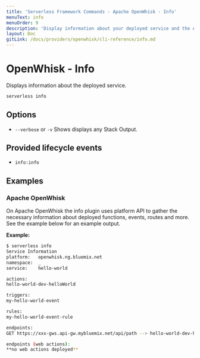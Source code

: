 ```yaml
---
title: 'Serverless Framework Commands - Apache OpenWhisk - Info'
menuText: info
menuOrder: 9
description: 'Display information about your deployed service and the Apache OpenWhisk Functions, Events and Resources it contains.'
layout: Doc
gitLink: /docs/providers/openwhisk/cli-reference/info.md
---
```


# OpenWhisk - Info

Displays information about the deployed service.

```bash
serverless info
```

## Options
- `--verbose` or `-v` Shows displays any Stack Output.

## Provided lifecycle events
- `info:info`

## Examples

### Apache OpenWhisk

On Apache OpenWhisk the info plugin uses platform API to gather the necessary
information about deployed functions, events, routes and more. See the example
below for an example output.

**Example:**

```bash
$ serverless info
Service Information
platform:	openwhisk.ng.bluemix.net
namespace:	_
service:	hello-world

actions:
hello-world-dev-helloWorld

triggers:
my-hello-world-event

rules:
my-hello-world-event-rule

endpoints:
GET https://xxx-gws.api-gw.mybluemix.net/api/path --> hello-world-dev-helloWorld

endpoints (web actions):
**no web actions deployed**
```
